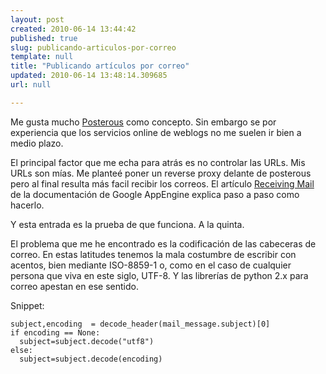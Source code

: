 ```yaml
---
layout: post
created: 2010-06-14 13:44:42
published: true
slug: publicando-articulos-por-correo
template: null
title: "Publicando artículos por correo"
updated: 2010-06-14 13:48:14.309685
url: null

---
```


Me gusta mucho [Posterous][] como concepto. Sin embargo se por experiencia que los servicios online de weblogs no me suelen ir bien a medio plazo.

El principal factor que me echa para atrás es no controlar las URLs. Mis URLs son mías. Me planteé poner un reverse proxy delante de posterous pero al final resulta más facil recibir los correos. El artículo [Receiving Mail][gae-recvmail] de la documentación de Google AppEngine explica paso a paso como hacerlo.

Y esta entrada es la prueba de que funciona. A la quinta.

El problema que me he encontrado es la codificación de las cabeceras de correo. En estas latitudes tenemos la mala costumbre de escribir con acentos, bien mediante ISO-8859-1 o, como en el caso de cualquier persona que viva en este siglo, UTF-8. Y las librerías de python 2.x para correo apestan en ese sentido.

Snippet:

    subject,encoding  = decode_header(mail_message.subject)[0]
    if encoding == None:
      subject=subject.decode("utf8")
    else:
      subject=subject.decode(encoding)

[posterous]: http://posterous.com/
[gae-recvmail]: http://code.google.com/appengine/docs/python/mail/receivingmail.html

